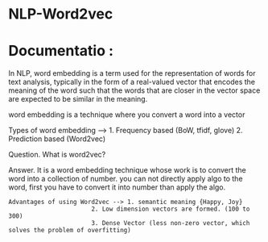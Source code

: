 # NLP-Word2vec
# Documentatio :

In NLP, word embedding is a term used for the representation of words for text analysis,
typically in the form of a real-valued vector that encodes the meaning of the word such that the
words that are closer in the vector space are expected to be similar in the meaning.


word embedding is a technique where you convert a word into a vector

Types of word embedding --> 1. Frequency based (BoW, tfidf, glove)
				    2. Prediction based (Word2vec)

Question. What is word2vec?

Answer. It is a word embedding technique whose work is to convert the word into a collection of number.
   you can not directly apply algo to the word, first you have to convert it into number than apply the algo.

	Advantages of using Word2vec --> 1. semantic meaning {Happy, Joy}
						   2. Low dimension vectors are formed. (100 to 300)
						   3. Dense Vector (less non-zero vector, which solves the problem of overfitting)
